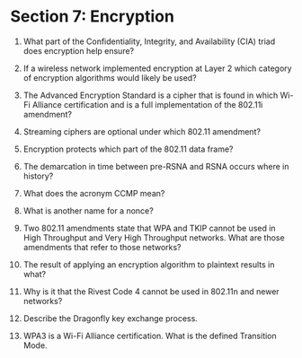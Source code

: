 # Section 7: Encryption

1. What part of the Confidentiality, Integrity, and Availability (CIA) triad does encryption help ensure?

2. If a wireless network implemented encryption at Layer 2 which category of encryption algorithms would likely be used?

3. The Advanced Encryption Standard is a cipher that is found in which Wi-Fi Alliance certification and is a full implementation of the 802.11i amendment?

4. Streaming ciphers are optional under which 802.11 amendment?

5. Encryption protects which part of the 802.11 data frame?

6. The demarcation in time between pre-RSNA and RSNA occurs where in history?

7. What does the acronym CCMP mean?

8. What is another name for a nonce?

9. Two 802.11 amendments state that WPA and TKIP cannot be used in High Throughput and Very High Throughput networks. What are those amendments that refer to those networks?

10. The result of applying an encryption algorithm to plaintext results in what?

11. Why is it that the Rivest Code 4 cannot be used in 802.11n and newer networks?

12. Describe the Dragonfly key exchange process.

13. WPA3 is a Wi-Fi Alliance certification. What is the defined Transition Mode.
